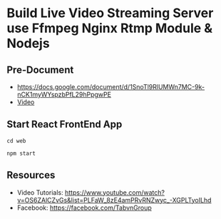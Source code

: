 # Build Live Video Streaming Server use Ffmpeg Nginx Rtmp Module & Nodejs
## Pre-Document
+ https://docs.google.com/document/d/1SnoTl9RlUMWn7MC-9k-nCK1myWYspzbPfL29hPpgwPE
+ <a href="https://www.youtube.com/watch?v=OS6ZAlCZvGs&list=PLFaW_8zE4amPRvRNZwyc_-XGPLTyoILhd">Video</a>
## Start React FrontEnd App
```
cd web
```
```
npm start

```


## Resources
+ Video Tutorials: https://www.youtube.com/watch?v=OS6ZAlCZvGs&list=PLFaW_8zE4amPRvRNZwyc_-XGPLTyoILhd
+ Facebook: https://facebook.com/TabvnGroup
